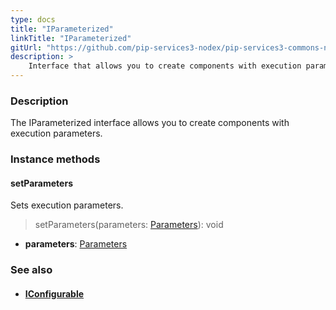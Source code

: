```yaml
---
type: docs
title: "IParameterized"
linkTitle: "IParameterized"
gitUrl: "https://github.com/pip-services3-nodex/pip-services3-commons-nodex"
description: >
    Interface that allows you to create components with execution parameters.
---
```


### Description

The IParameterized interface allows you to create components with execution parameters.

### Instance methods

#### setParameters
Sets execution parameters.

> setParameters(parameters: [Parameters](../parameters)): void

- **parameters**: [Parameters](../parameters)


### See also
- #### [IConfigurable](../../config/iconfigurable)
